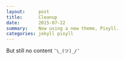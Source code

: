 ```yaml
---
layout:     post
title:      Cleanup
date:       2015-07-22
summary:    Now using a new theme, Pixyll.
categories: jekyll pixyll
---
```


But still no content `¯\_(ツ)_/¯`
